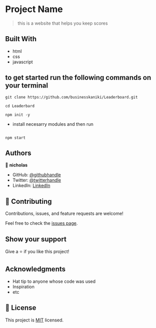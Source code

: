 
# Project Name

> this is a website that helps you keep scores


## Built With

- html
- css
- javascript


## to get started run the following commands on your terminal

```
git clone https://github.com/businesskaniki/Leaderboard.git

```
```
cd Leaderbard

```
```
npm init -y

```
- install necesarry modules and then run

```

npm start

```




## Authors

👤 **nicholas**

- GitHub: [@githubhandle](https://github.com/githubhandle)
- Twitter: [@twitterhandle](https://twitter.com/twitterhandle)
- LinkedIn: [LinkedIn](https://linkedin.com/in/linkedinhandle)

## 🤝 Contributing

Contributions, issues, and feature requests are welcome!

Feel free to check the [issues page](../../issues/).

## Show your support

Give a ⭐️ if you like this project!

## Acknowledgments

- Hat tip to anyone whose code was used
- Inspiration
- etc

## 📝 License

This project is [MIT](./MIT.md) licensed.
